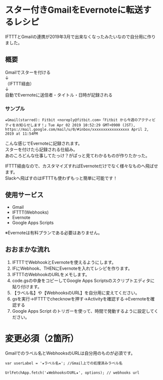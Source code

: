 # スター付きGmailをEvernoteに転送するレシピ
IFTTTとGmailの連携が2019年3月で出来なくなったみたいなので自分用に作りました。

## 概要

Gmailでスターを付ける  
↓  
（IFTTT経由）  
↓  
自動でEvernoteに送信者・タイトル・日時が記録される

### サンプル

```
★Gmail(starred): Fitbit <noreply@fitbit.com>「Fitbit から今週のアクティビティをお知らせします！」Tue Apr 02 2019 10:52:29 GMT+0900 (JST),  
https://mail.google.com/mail/u/0/#inbox/xxxxxxxxxxxxxxxxx April 2, 2019 at 11:54PM
```

こんな感じでEvernoteに記録されます。  
スターを付けたら記録される仕組み。  
あのころどんな仕事してたっけ？がぱっと見てわかるものが作りたかった。

IFTTT経由なので、カスタマイズすればEvernoteだけでなく様々なものへ飛ばせます。  
Slackへ飛ばすのはIFTTTも使わずもっと簡単に可能です！

## 使用サービス

- Gmail
- IFTTT(Webhooks)
- Evernote
- Google Apps Scripts

※Evernoteは有料プランである必要はありません。

## おおまかな流れ

1. IFTTTでWebhookとEvernoteを使えるようにします。
2. IFにWebhook、THENにEvernoteを入れてレシピを作ります。
3. IFTTTのWebhookのURLをメモします。
4. code.gsの中身をコピーしてGoogle Apps Scriptsのスクリプトエディタに貼り付けます。
5. 【ラベル名】や【WebhooksのURL】を自分用に変えてください。
6. gsを実行→IFTTTでchecknowを押す→Activityを確認する→Evernoteを確認する
7. Google Apps Script のトリガーを使って、時間で発動するように設定してください。

# 変更必須（2箇所）

Gmailでのラベル名とWebhooksのURLは自分用のものが必須です。

```
var userLabel = '★ラベル名★'; //Gmail上での処理済みラベル名

UrlFetchApp.fetch('★WebhooksのURL★', options); // webhooks url
```
